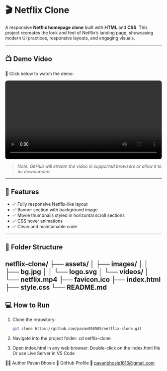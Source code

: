 # 🎬 Netflix Clone

A responsive **Netflix homepage clone** built with **HTML** and **CSS**. This project recreates the look and feel of Netflix’s landing page, showcasing modern UI practices, responsive layouts, and engaging visuals.

---

## 📺 Demo Video

🎥 Click below to watch the demo:

<video src="./assets/videos/netflix.mp4" controls width="100%" style="border-radius: 8px;">
  Your browser does not support the video tag.
</video>

> *Note: GitHub will stream the video in supported browsers or allow it to be downloaded.*

---

## 🚀 Features

- ✅ Fully responsive Netflix-like layout
- ✅ Banner section with background image
- ✅ Movie thumbnails styled in horizontal scroll sections
- ✅ CSS hover animations
- ✅ Clean and maintainable code

---

## 📁 Folder Structure



netflix-clone/
├── assets/
│ ├── images/
│ │ ├── bg.jpg
│ │ └── logo.svg
│ └── videos/
│ └── netflix.mp4
├── favicon.ico
├── index.html
├── style.css
└── README.md
---

## 💻 How to Run

1. Clone the repository:
   ```bash
   git clone https://github.com/pavan050505/netflix-clone.git
   
2. Navigate into the project folder:
   cd netflix-clone
   
4. Open index.html in any web browser:
   Double-click on the index.html file
   Or use Live Server in VS Code

👨‍💻 Author
Pavan Bhosle
🔗 GitHub Profile
📧 pavanbhosle1616@gmail.com

